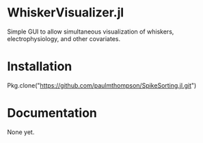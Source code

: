 # WhiskerVisualizer.jl
Simple GUI to allow simultaneous visualization of whiskers, electrophysiology, and other covariates.

# Installation

Pkg.clone("https://github.com/paulmthompson/SpikeSorting.jl.git")

# Documentation

None yet.
